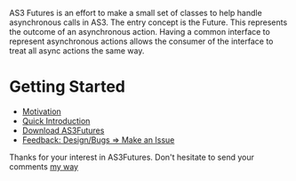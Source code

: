 AS3 Futures is an effort to make a small set of classes to help handle asynchronous calls in AS3. The entry concept is the Future. This represents the outcome of an asynchronous action. Having a common interface to represent asynchronous actions allows the consumer of the interface to treat all async actions the same way.

# Getting Started

* [Motivation](https://github.com/brianheylin/AS3Futures/wiki/Motivation)
* [Quick Introduction](https://github.com/brianheylin/AS3Futures/wiki/Quick-introduction)
* [Download AS3Futures](https://github.com/brianheylin/AS3Futures/downloads)
* [Feedback: Design/Bugs => Make an Issue ](https://github.com/brianheylin/AS3Futures/issues)

Thanks for your interest in AS3Futures. Don't hesitate to send your comments [my way](https://github.com/inbox/new/brianheylin)